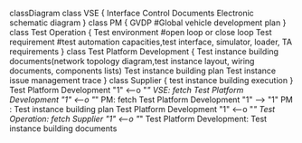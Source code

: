classDiagram
	class VSE {
	Interface Control Documents
	Electronic schematic diagram
	}
	class PM {
	GVDP
	    #Global vehicle development plan
	}
	class Test Operation {
	Test environment
	    #open loop or close loop
	Test requirement
	    #test automation capacities,test interface, simulator, loader, TA requirements
	}
	class Test Platform Development {
	Test instance building documents(network topology diagram,test instance layout, wiring documents, components lists)
	Test instance building plan
	Test instance issue management trace
  	}
	class Supplier {
	test instance building execution
	}
	Test Platform Development "1" <--o "*" VSE: fetch
	Test Platform Development "1" <--o "*" PM: fetch
	Test Platform Development "1" --> "1" PM : Test instance building plan
	Test Platform Development "1" <--o "*" Test Operation: fetch
	Supplier "1" <--o "*" Test Platform Development: Test instance building documents
